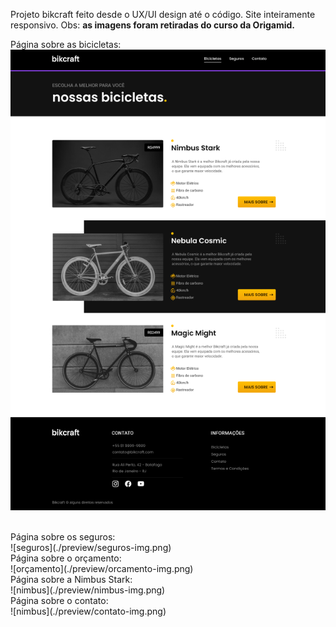 Projeto bikcraft feito desde o UX/UI design até o código.
Site inteiramente responsivo.
Obs: <strong>as imagens foram retiradas do curso da Origamid.</strong>


Página sobre as bicicletas:
<br>
![bicicletas](./preview/bicicletas-img.png)

<br>
Página sobre os seguros:
<br>
![seguros](./preview/seguros-img.png)

<br>
Página sobre o orçamento:
<br>
![orçamento](./preview/orcamento-img.png)

<br>
Página sobre a Nimbus Stark:
<br>
![nimbus](./preview/nimbus-img.png)

<br>
Página sobre o contato:
<br>
![nimbus](./preview/contato-img.png)